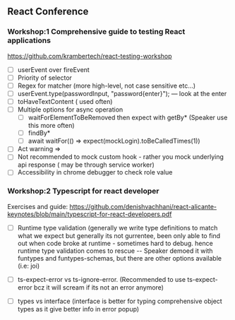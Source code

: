 ## React Conference

### Workshop:1 Comprehensive guide to testing React applications

https://github.com/krambertech/react-testing-workshop
- [ ] userEvent over fireEvent
- [ ] Priority of selector
- [ ] Regex for matcher (more high-level, not case sensitive etc…)
- [ ] userEvent.type(passwordInput, "password{enter}"); — look at the enter
- [ ] toHaveTextContent ( used often)
- [ ] Multiple options for async operation
    - [ ] waitForElementToBeRemoved then expect with getBy*  (Speaker use this more often)
    - [ ] findBy*
    - [ ] await waitFor(() => expect(mockLogin).toBeCalledTimes(1))
- [ ] Act warning => 
- [ ] Not recommended to mock custom hook - rather you mock underlying api response ( may be through service worker)
- [ ] Accessibility in chrome debugger to check role value

### Workshop:2 Typescript for react developer

Exercises and guide: https://github.com/denishvachhani/react-alicante-keynotes/blob/main/typescript-for-react-developers.pdf

- [ ] Runtime type validation (generally we write type definitions to match what we expect but generally its not gurrentee, been only able to find out when code broke at runtime - sometimes hard to debug. hence runtime type validation comes to rescue -- Speaker demoed it with funtypes and funtypes-schemas, but there are other options available (i.e: joi) 
- [ ] ts-expect-error vs ts-ignore-error. (Recommended to use ts-expect-error bcz it will scream if its not an error anymore)
- [ ] types vs interface (interface is better for typing comprehensive object types as it give better info in error popup)

